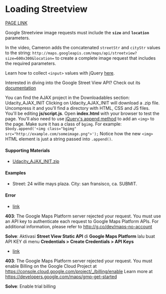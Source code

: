 # Loading Streetview

[PAGE LINK](https://classroom.udacity.com/courses/ud110/lessons/91cd115a-e5bd-42e2-885d-d2856dbe95f4/concepts/084da6ca-57ad-4326-b487-ed71bc9a6ad3)

Google Streetview image requests must include the  **`size`**  and  **`location`**  parameters.

In the video, Cameron adds the concatenated  `streetStr`  and  `cityStr`  values to the string:  `http://maps.googleapis.com/maps/api/streetview?size=600x300&location=`  to create a complete image request that includes the required parameters.

Learn how to collect  `<input>`  values with jQuery  [here](http://api.jquery.com/val/).

Interested in diving into the Google Street View API? Check out its  [documentation](https://developers.google.com/maps/documentation/streetview/)

You can find the AJAX project in the Downloadables section: Udacity_AJAX_INIT Clicking on Udacity_AJAX_INIT will download a .zip file. Uncompress it and you'll find a directory with HTML, CSS and JS files. You'll be editing  **js/script.js**. Open  **index.html**  with your browser to test the page. You'll also need to use  [jQuery's append method](http://api.jquery.com/append/)  to add an  `<img>`  to the page. Make sure it has a class of  `bgimg`. For example:  `$body.append('<img class="bgimg" src="http://example.com/someimage.png">');`  Notice how the new  `<img>`  HTML element is just a string passed into  `.append()`.

#### Supporting Materials

-   [Udacity_AJAX_INIT.zip](https://www.udacity.com/api/nodes/3177428558/supplemental_media/udacity-ajax-initzip/download)


#### Examples

- Street: 24 willie mays plaza. City: san fransisco, ca. SUBMIT.


#### Error

- [link](https://maps.googleapis.com/maps/api/streetview?size=600x400&location=24%20willie%20mays%20plaza,%20san%20fransisco,%20ca)

**403**: The Google Maps Platform server rejected your request. You must use an API key to authenticate each request to Google Maps Platform APIs. For additional information, please refer to http://g.co/dev/maps-no-account

**Solve**: Aktivasi **Street View Static API** di **Google Maps Platform** lalu buat API KEY di menu **Credentials > Create Credentials > API Keys**

- [link](https://maps.googleapis.com/maps/api/streetview?size=600x400&location=,%20&key=YOUR_API_KEY)

**403**: The Google Maps Platform server rejected your request. You must enable Billing on the Google Cloud Project at https://console.cloud.google.com/project/_/billing/enable Learn more at https://developers.google.com/maps/gmp-get-started

**Solve**: Enable trial billing 

